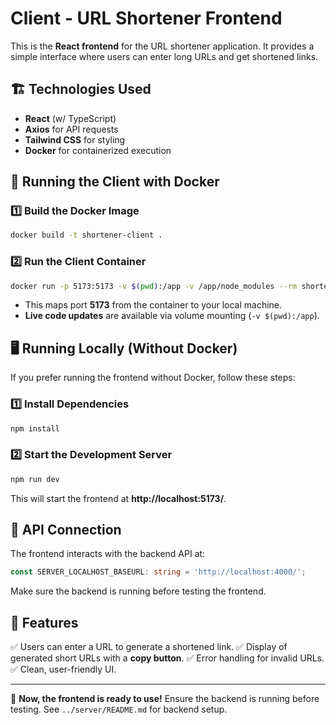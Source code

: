 # Client - URL Shortener Frontend

This is the **React frontend** for the URL shortener application. It provides a simple interface where users can enter long URLs and get shortened links.

## 🏗 Technologies Used
- **React** (w/ TypeScript)
- **Axios** for API requests
- **Tailwind CSS** for styling
- **Docker** for containerized execution

## 🚀 Running the Client with Docker
### 1️⃣ **Build the Docker Image**
```bash
docker build -t shortener-client .
```

### 2️⃣ **Run the Client Container**
```bash
docker run -p 5173:5173 -v $(pwd):/app -v /app/node_modules --rm shortener-client
```
- This maps port **5173** from the container to your local machine.
- **Live code updates** are available via volume mounting (`-v $(pwd):/app`).

## 🖥 Running Locally (Without Docker)
If you prefer running the frontend without Docker, follow these steps:

### 1️⃣ **Install Dependencies**
```bash
npm install
```

### 2️⃣ **Start the Development Server**
```bash
npm run dev
```
This will start the frontend at **http://localhost:5173/**.

## 📡 API Connection
The frontend interacts with the backend API at:
```ts
const SERVER_LOCALHOST_BASEURL: string = 'http://localhost:4000/';
```
Make sure the backend is running before testing the frontend.

## 🎯 Features
✅ Users can enter a URL to generate a shortened link.
✅ Display of generated short URLs with a **copy button**.
✅ Error handling for invalid URLs.
✅ Clean, user-friendly UI.

---
🚀 **Now, the frontend is ready to use!** Ensure the backend is running before testing. See `../server/README.md` for backend setup.
